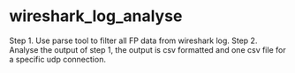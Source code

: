 # wireshark_log_analyse

Step 1. Use parse tool to filter all FP data from wireshark log.
Step 2. Analyse the output of step 1, the output is csv formatted and one csv file for a specific udp connection.
